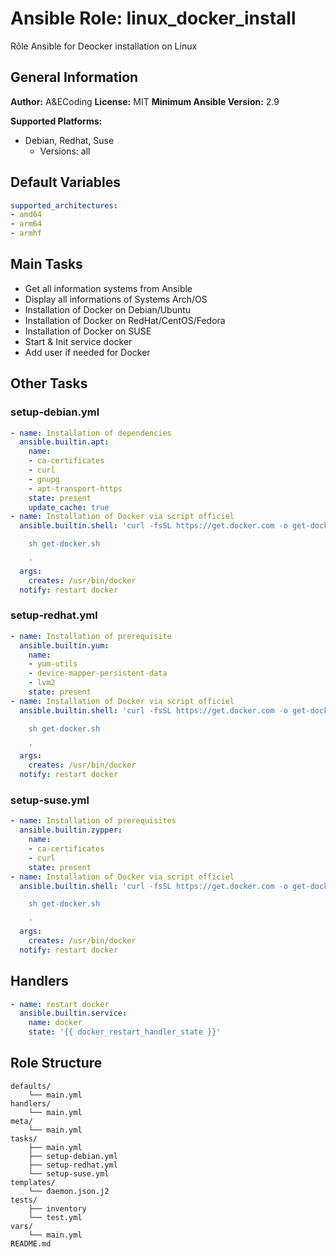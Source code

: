 # Ansible Role: linux_docker_install

Rôle Ansible for Deocker installation on Linux

## General Information

**Author:** A&ECoding
**License:** MIT
**Minimum Ansible Version:** 2.9

**Supported Platforms:**
- Debian, Redhat, Suse
  - Versions: all

## Default Variables

```yaml
supported_architectures:
- amd64
- arm64
- armhf

```

## Main Tasks

- Get all information systems from Ansible
- Display all informations of Systems Arch/OS
- Installation of Docker on Debian/Ubuntu
- Installation of Docker on RedHat/CentOS/Fedora
- Installation of Docker on SUSE
- Start & Init service docker
- Add user if needed for Docker

## Other Tasks

### setup-debian.yml

```yaml
- name: Installation of dependencies
  ansible.builtin.apt:
    name:
    - ca-certificates
    - curl
    - gnupg
    - apt-transport-https
    state: present
    update_cache: true
- name: Installation of Docker via script officiel
  ansible.builtin.shell: 'curl -fsSL https://get.docker.com -o get-docker.sh

    sh get-docker.sh

    '
  args:
    creates: /usr/bin/docker
  notify: restart docker

```

### setup-redhat.yml

```yaml
- name: Installation of prerequisite
  ansible.builtin.yum:
    name:
    - yum-utils
    - device-mapper-persistent-data
    - lvm2
    state: present
- name: Installation of Docker via script officiel
  ansible.builtin.shell: 'curl -fsSL https://get.docker.com -o get-docker.sh

    sh get-docker.sh

    '
  args:
    creates: /usr/bin/docker
  notify: restart docker

```

### setup-suse.yml

```yaml
- name: Installation of prerequisites
  ansible.builtin.zypper:
    name:
    - ca-certificates
    - curl
    state: present
- name: Installation of Docker via script officiel
  ansible.builtin.shell: 'curl -fsSL https://get.docker.com -o get-docker.sh

    sh get-docker.sh

    '
  args:
    creates: /usr/bin/docker
  notify: restart docker

```

## Handlers

```yaml
- name: restart docker
  ansible.builtin.service:
    name: docker
    state: '{{ docker_restart_handler_state }}'

```

## Role Structure

```
defaults/
    └── main.yml
handlers/
    └── main.yml
meta/
    └── main.yml
tasks/
    ├── main.yml
    ├── setup-debian.yml
    ├── setup-redhat.yml
    └── setup-suse.yml
templates/
    └── daemon.json.j2
tests/
    ├── inventory
    └── test.yml
vars/
    └── main.yml
README.md
```
